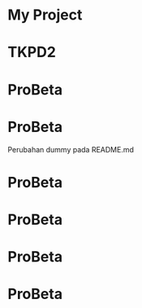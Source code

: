 # My Project
# TKPD2
# ProBeta
# ProBeta
Perubahan dummy pada README.md
# ProBeta
# ProBeta
# ProBeta
# ProBeta
